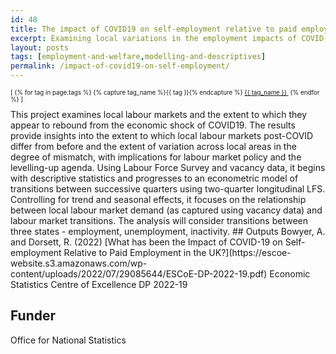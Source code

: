 ```yaml
---
id: 48
title: The impact of COVID19 on self-employment relative to paid employment
excerpt: Examining local variations in the employment impacts of COVID-19.
layout: posts
tags: [employment-and-welfare,modelling-and-descriptives]
permalink: /impact-of-covid19-on-self-employment/
---
```

<div>
  <p style="font-size:.7em;">
    [
    {% for tag in page.tags %}
      {% capture tag_name %}{{ tag }}{% endcapture %}
      <a href="/{{ tag_name }}"><nobr>{{ tag_name }}</nobr>&nbsp;</a>
    {% endfor %}
    ]
  </p>
</div>
This project examines local labour markets and the extent to which they appear to rebound from the economic shock of COVID19.  The results provide insights into the extent to which local labour markets post-COVID differ from before and the extent of variation across local areas in the degree of mismatch, with implications for labour market policy and the levelling-up agenda.  Using Labour Force Survey and vacancy data, it begins with descriptive statistics and progresses to an econometric model of transitions between successive quarters using two-quarter longitudinal LFS.  Controlling for trend and seasonal effects, it focuses on the relationship between local labour market demand (as captured using vacancy data) and labour market transitions.  The analysis will consider transitions between three states - employment, unemployment, inactivity.  
## Outputs
Bowyer, A. and Dorsett, R. (2022) [What has been the Impact of COVID-19 on Self-employment Relative to Paid Employment in the UK?](https://escoe-website.s3.amazonaws.com/wp-content/uploads/2022/07/29085644/ESCoE-DP-2022-19.pdf) Economic Statistics Centre of Excellence DP 2022-19

## Funder
Office for National Statistics
